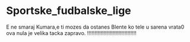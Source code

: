 # Sportske_fudbalske_lige
E ne smaraj
Kumara,e ti mozes da ostanes
Blente ko tele u sarena vrata0
ova nula je velika tacka zapravo.
!!!!!!!!!!!!!!!!!!!!!!!!!!!!!!!!!
